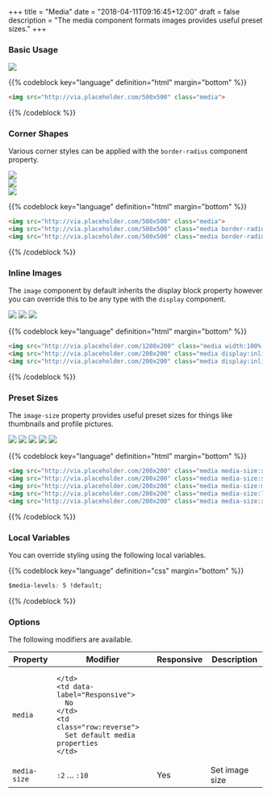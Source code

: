 +++
title = "Media"
date = "2018-04-11T09:16:45+12:00"
draft = false
description = "The media component formats images provides useful preset sizes."
+++

### Basic Usage

<div class="margin-bottom:6 max-width:14">
  <img src="http://via.placeholder.com/500x500" class="media">
</div>

{{% codeblock key="language" definition="html" margin="bottom" %}}
```html
<img src="http://via.placeholder.com/500x500" class="media">
```
{{% /codeblock %}}


### Corner Shapes

Various corner styles can be applied with the `border-radius` component property.

<div class="margin-bottom:6 max-width:10">
  <img src="http://via.placeholder.com/500x500" class="media">
</div>

<div class="margin-bottom:6 max-width:10">
  <img src="http://via.placeholder.com/500x500" class="media border-radius">
</div>

<div class="margin-bottom:6 max-width:10">
  <img src="http://via.placeholder.com/500x500" class="media border-radius:round">
</div>

{{% codeblock key="language" definition="html" margin="bottom" %}}
```html
<img src="http://via.placeholder.com/500x500" class="media">
<img src="http://via.placeholder.com/500x500" class="media border-radius">
<img src="http://via.placeholder.com/500x500" class="media border-radius:round">
```
{{% /codeblock %}}

### Inline Images

The `image` component by default inherits the display block property however you can override this to be any type with the `display` component.

<img src="http://via.placeholder.com/1200x200" class="media width:100% margin-bottom:6">
<img src="http://via.placeholder.com/200x200" class="media display:inline-block">
<img src="http://via.placeholder.com/200x200" class="media display:inline-block">


{{% codeblock key="language" definition="html" margin="bottom" %}}
```html
<img src="http://via.placeholder.com/1200x200" class="media width:100% margin-bottom:6">
<img src="http://via.placeholder.com/200x200" class="media display:inline-block">
<img src="http://via.placeholder.com/200x200" class="media display:inline-block">
```
{{% /codeblock %}}

### Preset Sizes

The `image-size` property provides useful preset sizes for things like thumbnails and profile pictures.

<img src="http://via.placeholder.com/200x200" class="media media-size:xs margin-bottom:6">
<img src="http://via.placeholder.com/200x200" class="media media-size:sm margin-bottom:6">
<img src="http://via.placeholder.com/200x200" class="media media-size:md margin-bottom:6">
<img src="http://via.placeholder.com/200x200" class="media media-size:lg margin-bottom:6">
<img src="http://via.placeholder.com/200x200" class="media media-size:xl margin-bottom:6">

{{% codeblock key="language" definition="html" margin="bottom" %}}
```html
<img src="http://via.placeholder.com/200x200" class="media media-size:xs">
<img src="http://via.placeholder.com/200x200" class="media media-size:sm">
<img src="http://via.placeholder.com/200x200" class="media media-size:md">
<img src="http://via.placeholder.com/200x200" class="media media-size:lg">
<img src="http://via.placeholder.com/200x200" class="media media-size:xl">
```
{{% /codeblock %}}

### Local Variables

You can override styling using the following local variables.

{{% codeblock key="language" definition="css" margin="bottom" %}}
```css
$media-levels: 5 !default;
```
{{% /codeblock %}}

### Options

The following modifiers are available.

<table class="table width:100% table:pile table@sm:unpile">
  <thead>
    <tr>
      <th>
        Property
      </th>
      <th>
        Modifier
      </th>
      <th>
        Responsive
      </th>
      <th>
        Description
      </th>
    </tr>
  </thead>
  <tr>
    <td data-label="Properties">
      <code>media</code>
    </td>
    <td data-label="Attributes">

    </td>
    <td data-label="Responsive">
      No
    </td>
    <td class="row:reverse">
      Set default media properties
    </td>
  </tr>
  <tr>
    <td data-label="Properties">
      <code>media-size</code>
    </td>
    <td data-label="Attributes">
      <code>:2</code> ... <code>:10</code>
    </td>
    <td data-label="Responsive">
      Yes
    </td>
    <td class="row:reverse">
      Set image size
    </td>
  </tr>
</table>
